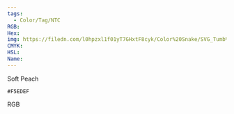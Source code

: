 ```yaml
---
tags:
  - Color/Tag/NTC
RGB:
Hex:
img: https://filedn.com/l0hpzxl1f01yT7GHxtF8cyk/Color%20Snake/SVG_Tumb%20Mass%20No%20Name/F5EDEF.svg
CMYK:
HSL:
Name:
---
```

Soft Peach
```palette
#F5EDEF
```
RGB

